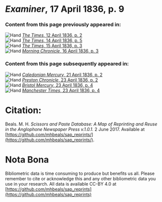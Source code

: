 # *Examiner*, 17 April 1836, p. 9  
  
### Content from this page previously appeared in:  
![Hand](http://scissorsandpaste.net/wp-content/uploads/2017/06/smallhandpointer.png) [*The Times*, 12 April 1836, p. 2](https://mhbeals.github.io/sap_html/The-Times/The-Times-12-April-1836-p-2)  
![Hand](http://scissorsandpaste.net/wp-content/uploads/2017/06/smallhandpointer.png) [*The Times*, 14 April 1836, p. 5](https://mhbeals.github.io/sap_html/The-Times/The-Times-14-April-1836-p-5)  
![Hand](http://scissorsandpaste.net/wp-content/uploads/2017/06/smallhandpointer.png) [*The Times*, 15 April 1836, p. 3](https://mhbeals.github.io/sap_html/The-Times/The-Times-15-April-1836-p-3)  
![Hand](http://scissorsandpaste.net/wp-content/uploads/2017/06/smallhandpointer.png) [*Morning Chronicle*, 16 April 1836, p. 3](https://mhbeals.github.io/sap_html/Morning-Chronicle/Morning-Chronicle-16-April-1836-p-3)  
  
### Content from this page subsequently appeared in:  
![Hand](http://scissorsandpaste.net/wp-content/uploads/2017/06/smallhandpointer.png) [*Caledonian Mercury*, 21 April 1836, p. 2](https://mhbeals.github.io/sap_html/Caledonian-Mercury/Caledonian-Mercury-21-April-1836-p-2)  
![Hand](http://scissorsandpaste.net/wp-content/uploads/2017/06/smallhandpointer.png) [*Preston Chronicle*, 23 April 1836, p. 2](https://mhbeals.github.io/sap_html/Preston-Chronicle/Preston-Chronicle-23-April-1836-p-2)  
![Hand](http://scissorsandpaste.net/wp-content/uploads/2017/06/smallhandpointer.png) [*Bristol Mercury*, 23 April 1836, p. 4](https://mhbeals.github.io/sap_html/Bristol-Mercury/Bristol-Mercury-23-April-1836-p-4)  
![Hand](http://scissorsandpaste.net/wp-content/uploads/2017/06/smallhandpointer.png) [*Manchester Times*, 23 April 1836, p. 4](https://mhbeals.github.io/sap_html/Manchester-Times/Manchester-Times-23-April-1836-p-4)  


# Citation: 

Beals. M. H. *Scissors and Paste Database: A Map of Reprinting and Reuse in the Anglophone Newspaper Press v.1.0.1.* 2 June 2017. Available at [https://github.com/mhbeals/sap_reprints/](https://github.com/mhbeals/sap_reprints/). 

# Nota Bona

Bibliometric data is time consuming to produce but benefits us all. Please remember to cite or acknowledge this and any other bibliometric data you use in your research. All data is available CC-BY 4.0 at [https://github.com/mhbeals/sap_reprints](https://github.com/mhbeals/sap_reprints)